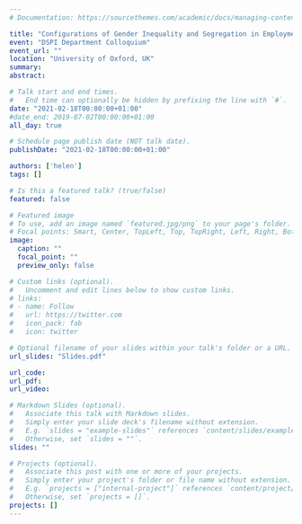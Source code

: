 ```yaml
---
# Documentation: https://sourcethemes.com/academic/docs/managing-content/

title: "Configurations of Gender Inequality and Segregation in Employment Across Welfare Regimes"
event: "DSPI Department Colloquium"
event_url: ""
location: "University of Oxford, UK"
summary:
abstract:

# Talk start and end times.
#   End time can optionally be hidden by prefixing the line with `#`.
date: "2021-02-18T00:00:00+01:00"
#date_end: 2019-07-02T00:00:00+01:00
all_day: true

# Schedule page publish date (NOT talk date).
publishDate: "2021-02-18T00:00:00+01:00"

authors: ['helen']
tags: []

# Is this a featured talk? (true/false)
featured: false

# Featured image
# To use, add an image named `featured.jpg/png` to your page's folder. 
# Focal points: Smart, Center, TopLeft, Top, TopRight, Left, Right, BottomLeft, Bottom, BottomRight.
image:
  caption: ""
  focal_point: ""
  preview_only: false

# Custom links (optional).
#   Uncomment and edit lines below to show custom links.
# links:
# - name: Follow
#   url: https://twitter.com
#   icon_pack: fab
#   icon: twitter

# Optional filename of your slides within your talk's folder or a URL.
url_slides: "Slides.pdf"

url_code:
url_pdf:
url_video:

# Markdown Slides (optional).
#   Associate this talk with Markdown slides.
#   Simply enter your slide deck's filename without extension.
#   E.g. `slides = "example-slides"` references `content/slides/example-slides.md`.
#   Otherwise, set `slides = ""`.
slides: ""

# Projects (optional).
#   Associate this post with one or more of your projects.
#   Simply enter your project's folder or file name without extension.
#   E.g. `projects = ["internal-project"]` references `content/project/deep-learning/index.md`.
#   Otherwise, set `projects = []`.
projects: []
---
```

